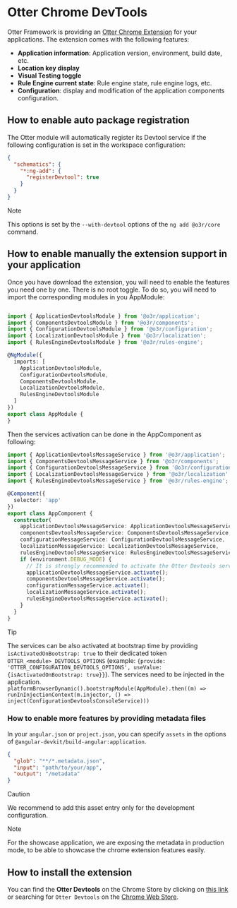 # Otter Chrome DevTools

Otter Framework is providing an [Otter Chrome Extension](https://chrome.google.com/webstore/detail/otter-devtools/aejabgendbpckkdnjaphhlifbhepmbne) for your applications.
The extension comes with the following features:

- **Application information**: Application version, environment, build date, etc.
- **Location key display**
- **Visual Testing toggle**
- **Rule Engine current state**: Rule engine state, rule engine logs, etc.
- **Configuration**: display and modification of the application components configuration.

## How to enable auto package registration

The Otter module will automatically register its Devtool service if the following configuration is set in the workspace configuration:

```json
{
  "schematics": {
    "*:ng-add": {
      "registerDevtool": true
    }
  }
}
```

> [!NOTE]
> This options is set by the `--with-devtool` options of the `ng add @o3r/core` command.

## How to enable manually the extension support in your application

Once you have download the extension, you will need to enable the features you need one by one. There is no root toggle.
To do so, you will need to import the corresponding modules in you AppModule:

```typescript

import { ApplicationDevtoolsModule } from '@o3r/application';
import { ComponentsDevtoolsModule } from '@o3r/components';
import { ConfigurationDevtoolsModule } from '@o3r/configuration';
import { LocalizationDevtoolsModule } from '@o3r/localization';
import { RulesEngineDevtoolsModule } from '@o3r/rules-engine';

@NgModule({
  imports: [
    ApplicationDevtoolsModule,
    ConfigurationDevtoolsModule,
    ComponentsDevtoolsModule,
    LocalizationDevtoolsModule,
    RulesEngineDevtoolsModule
  ]
})
export class AppModule {
}

```

Then the services activation can be done in the AppComponent as following:

```typescript
import { ApplicationDevtoolsMessageService } from '@o3r/application';
import { ComponentsDevtoolsMessageService } from '@o3r/components';
import { ConfigurationDevtoolsMessageService } from '@o3r/configuration';
import { LocalizationDevtoolsMessageService } from '@o3r/localization';
import { RulesEngineDevtoolsMessageService } from '@o3r/rules-engine';

@Component({
  selector: 'app'
})
export class AppComponent {
  constructor(
    applicationDevtoolsMessageService: ApplicationDevtoolsMessageService,
    componentsDevtoolsMessageService: ComponentsDevtoolsMessageService,
    configurationMessageService: ConfigurationDevtoolsMessageService,
    localizationMessageService: LocalizationDevtoolsMessageService,
    rulesEngineDevtoolsMessageService: RulesEngineDevtoolsMessageService) {
    if (environment.DEBUG_MODE) {
      // It is strongly recommended to activate the Otter Devtools services only in the development mode
      applicationDevtoolsMessageService.activate();
      componentsDevtoolsMessageService.activate();
      configurationMessageService.activate();
      localizationMessageService.activate();
      rulesEngineDevtoolsMessageService.activate();
    }
  }
}
```

> [!TIP]
> The services can be also activated at bootstrap time by providing `isActivatedOnBootstrap: true` to their dedicated token `OTTER_<module>_DEVTOOLS_OPTIONS` (example: `{provide: 'OTTER_CONFIGURATION_DEVTOOLS_OPTIONS', useValue: {isActivatedOnBootstrap: true}}`). The services need to be injected in the application.
> `platformBrowserDynamic().bootstrapModule(AppModule).then((m) => runInInjectionContext(m.injector, () => inject(ConfigurationDevtoolsConsoleService)))`

### How to enable more features by providing metadata files

In your `angular.json` or `project.json`, you can specify `assets` in the options of `@angular-devkit/build-angular:application`.
```json
{
  "glob": "**/*.metadata.json",
  "input": "path/to/your/app",
  "output": "/metadata"
}
```
> [!CAUTION]
> We recommend to add this asset entry only for the development configuration.

> [!NOTE]
> For the showcase application, we are exposing the metadata in production mode, to be able to showcase the chrome extension features easily.

## How to install the extension

You can find the **Otter Devtools** on the Chrome Store by clicking on [this link](https://chrome.google.com/webstore/detail/otter-devtools/aejabgendbpckkdnjaphhlifbhepmbne) or searching for `Otter Devtools` on the [Chrome Web Store](https://chrome.google.com/webstore).
